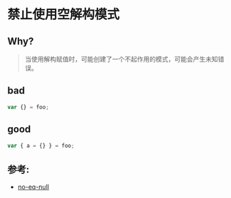 # 禁止使用空解构模式

## Why?

> 当使用解构赋值时，可能创建了一个不起作用的模式，可能会产生未知错误。

## bad

```js
var {} = foo;
```

## good

```js
var { a = {} } = foo;
```

## 参考:

- [no-eq-null](https://eslint.org/docs/rules/no-eq-null)
